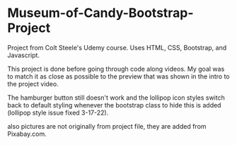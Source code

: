 # Museum-of-Candy-Bootstrap-Project
Project from Colt Steele's Udemy course. Uses HTML, CSS, Bootstrap, and Javascript. 

This project is done before going through code along videos. My goal was to match it as close as possible
to the preview that was shown in the intro to the project video.

The hamburger button still doesn't work and the lollipop icon styles switch back to default styling whenever
the bootstrap class to hide this is added (lollipop style issue fixed 3-17-22).

also pictures are not originally from project file, they are added from Pixabay.com.
